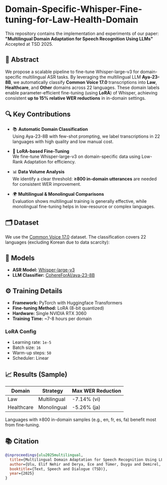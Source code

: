 # Domain-Specific-Whisper-Fine-tuning-for-Law-Health-Domain

This repository contains the implementation and experiments of our paper:  
**"Multilingual Domain Adaptation for Speech Recognition Using LLMs"**  
Accepted at TSD 2025.

## 📝 Abstract

We propose a scalable pipeline to fine-tune Whisper-large-v3 for domain-specific multilingual ASR tasks. By leveraging the multilingual LLM **Aya-23-8B**, we automatically classify **Common Voice 17.0** transcriptions into **Law**, **Healthcare**, and **Other** domains across 22 languages. These domain labels enable parameter-efficient fine-tuning (using **LoRA**) of Whisper, achieving consistent **up to 15% relative WER reductions** in in-domain settings.

## 🔍 Key Contributions

- 📚 **Automatic Domain Classification**  
  Using Aya-23-8B with few-shot prompting, we label transcriptions in 22 languages with high quality and low manual cost.

- 🎯 **LoRA-based Fine-Tuning**  
  We fine-tune Whisper-large-v3 on domain-specific data using Low-Rank Adaptation for efficiency.

- 📊 **Data Volume Analysis**  
  We identify a clear threshold: **≥800 in-domain utterances** are needed for consistent WER improvement.

- 🌍 **Multilingual & Monolingual Comparisons**  
  Evaluation shows multilingual training is generally effective, while monolingual fine-tuning helps in low-resource or complex languages.

## 🗂️ Dataset

We use the [Common Voice 17.0](https://commonvoice.mozilla.org) dataset. The classification covers 22 languages (excluding Korean due to data scarcity):

## 🧠 Models

- **ASR Model:** [Whisper-large-v3](https://huggingface.co/openai/whisper-large-v3)  
- **LLM Classifier:** [CohereForAI/aya-23-8B](https://huggingface.co/CohereForAI/aya-23-8B)

## ⚙️ Training Details

- **Framework:** PyTorch with Huggingface Transformers  
- **Fine-tuning Method:** LoRA (8-bit quantized)  
- **Hardware:** Single NVIDIA RTX 3060  
- **Training Time:** ~7-8 hours per domain

### LoRA Config

- Learning rate: `1e-5`  
- Batch size: `16`  
- Warm-up steps: `50`  
- Scheduler: Linear

## 📈 Results (Sample)

| Domain     | Strategy       | Max WER Reduction |
|------------|----------------|--------------------|
| Law        | Multilingual   | -7.14% (vi)        |
| Healthcare | Monolingual    | -5.26% (ja)        |

Languages with ≥800 in-domain samples (e.g., en, fr, es, fa) benefit most from fine-tuning.

## 📚 Citation

```bibtex
@inproceedings{ulu2025multilingual,
  title={Multilingual Domain Adaptation for Speech Recognition Using LLMs},
  author={Ulu, Elif Nehir and Derya, Ece and Tümer, Duygu and Demirel, Berkan and Karamanlıoğlu, Alper},
  booktitle={Text, Speech and Dialogue (TSD)},
  year={2025}
}


